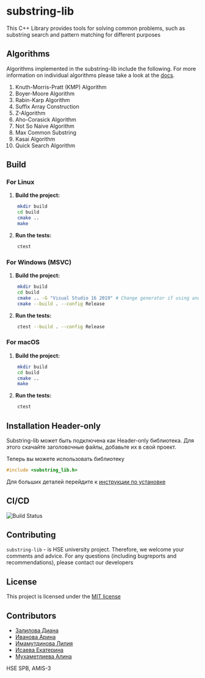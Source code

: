 # substring-lib
This C++ Library provides tools for solving common problems, 
such as substring search and pattern matching for different 
purposes


## Algorithms

Algorithms implemented in the substring-lib include the following. For more information on individual algorithms please take a look at the [docs](docs/Algo-description.pdf).
1. Knuth-Morris-Pratt (KMP) Algorithm
2. Boyer-Moore Algorithm
3. Rabin-Karp Algorithm
4. Suffix Array Construction
5. Z-Algorithm
6. Aho-Corasick Algorithm
7. Not So Naive Algorithm
8. Max Common Substring
9. Kasai Algorithm
10. Quick Search Algorithm

## Build

### For Linux 

1. **Build the project:**
```sh
    mkdir build
    cd build
    cmake ..
    make
```

2. **Run the tests:**
```sh
    ctest
```

### For Windows (MSVC)

1. **Build the project:**
```sh
    mkdir build
    cd build
    cmake .. -G "Visual Studio 16 2019" # Change generator if using another version of Visual Studio
    cmake --build . --config Release
```

2. **Run the tests:**
```sh
    ctest --build . --config Release
```

### For macOS

1. **Build the project:**
```sh
    mkdir build
    cd build
    cmake ..
    make
```


2. **Run the tests:**
```sh
    ctest
```

## Installation Header-only
Substring-lib может быть подключена как Header-only библиотека. 
Для этого скачайте заголовочные файлы, добавьте их в свой проект.

Теперь вы можете использовать библиотеку
```c++
#include <substring_lib.h>
```

Для больших деталей перейдите к [инструкции по установке](include/README.md)

## CI/CD

![Build Status](https://github.com/lilyrebersubstring-lib/actions/workflows/cmake-single-platform.yml/cmake-single-platform.svg)

## Contributing

```substring-lib``` - is HSE university project.
Therefore, we welcome your comments and advice. For any questions (including bugreports and recommendations), please contact our developers

## License

This project is licensed under the [MIT license](LICENSE)

## Contributors

* [Залилова Диана](https://www.github.com/mediana105)
* [Иванова Арина](https://www.github.com/Arishkamu)
* [Имамутдинова Лилия](https://www.github.com/lilyreber)
* [Исаева Екатерина](https://www.github.com/karambo3a)
* [Мухаметлиева Алина](https://www.github.com/Alina-Muha)

HSE SPB, AMIS-3
